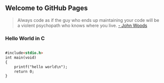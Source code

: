 ## Welcome to GitHub Pages

> Always code as if the guy who ends up maintaining your code
> will be a violent psychopath who knows where you live.
> [- John Woods](https://www.goodreads.com/quotes/tag/programming)





### Hello World in C


```markdown

#include<stdio.h> 
int main(void)
{
	printf("hello world\n"); 
	return 0; 
}

```


### 


### 


